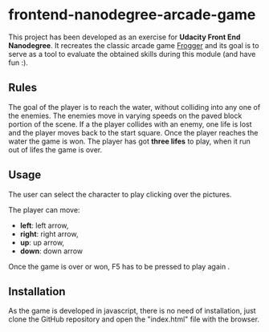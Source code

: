 frontend-nanodegree-arcade-game
===============================

This project has been developed as an exercise for **Udacity Front End Nanodegree**. It recreates the classic arcade game [Frogger](http://www.classicgamesarcade.com/game/21607/frogger.html) and its goal is to serve as a tool to evaluate the obtained skills during this module (and have fun :).

## Rules
The goal of the player is to reach the water, without colliding into any one of the enemies. The enemies move in varying speeds on the paved block portion of the scene. If a the player collides with an enemy, one life is lost and the player moves back to the start square. Once the player reaches the water the game is won. The player has got **three lifes** to play, when it run out of lifes the game is over.

## Usage
The user can select the character to play clicking over the pictures.

The player can move:
- **left**: left arrow,
- **right**: right arrow,
- **up**: up arrow,
- **down**: down arrow

Once the game is over or won, F5 has to be pressed to play again .

## Installation
As the game is developed in javascript, there is no need of installation, just clone the GitHub repository and open the "index.html" file with the browser.

